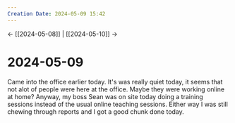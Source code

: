 ```yaml
---
Creation Date: 2024-05-09 15:42
---
```


<- [[2024-05-08]] | [[2024-05-10]]  ->

# 2024-05-09
Came into the office earlier today. It's was really quiet today, it seems that not alot of people were here at the office. Maybe they were working online at home? Anyway, my boss Sean was on site today doing a training sessions instead of the usual online teaching sessions. Either way I was still chewing through reports and I got a good chunk done today. 